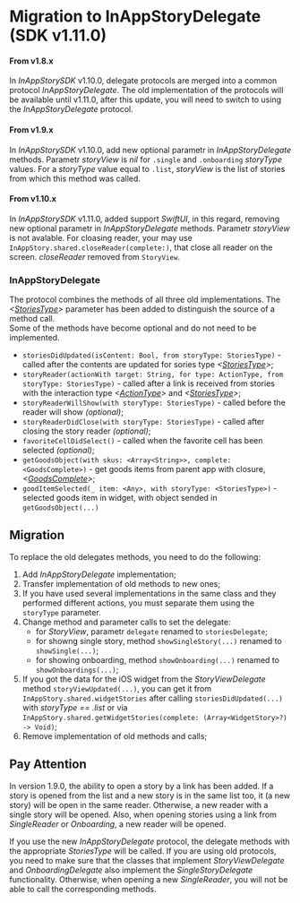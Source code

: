 # Migration to InAppStoryDelegate (SDK v1.11.0)

#### From v1.8.x
In *InAppStorySDK* v1.10.0, delegate protocols are merged into a common protocol *InAppStoryDelegate*. The old implementation of the protocols will be available until v1.11.0, after this update, you will need to switch to using the *InAppStoryDelegate* protocol.

#### From v1.9.x
In *InAppStorySDK* v1.10.0, add new optional parametr in *InAppStoryDelegate* methods. Parametr *storyView* is *nil* for `.single` and `.onboarding` *storyType* values. For a *storyType* value equal to `.list`, *storyView* is the list of stories from which this method was called.

#### From v1.10.x
In *InAppStorySDK* v1.11.0, added support *SwiftUI*, in this regard, removing new optional parametr in *InAppStoryDelegate* methods. Parametr *storyView* is not avalable. For cloasing reader, your may use `InAppStory.shared.closeReader(complete:)`, that close all reader on the screen. *closeReader* removed from `StoryView`.

### InAppStoryDelegate

The protocol combines the methods of all three old implementations. The *<[StoriesType](https://github.com/inappstory/ios-sdk#StoriesType)>* parameter has been added to distinguish the source of a method call.  
Some of the methods have become optional and do not need to be implemented.

* `storiesDidUpdated(isContent: Bool, from storyType: StoriesType)` - called after the contents are updated for sories type *<[StoriesType](https://github.com/inappstory/ios-sdk#StoriesType)>*;
* `storyReader(actionWith target: String, for type: ActionType, from storyType: StoriesType)` - called after a link is received from stories with the interaction type *<[ActionType](https://github.com/inappstory/ios-sdk#ActionType)>* and *<[StoriesType](https://github.com/inappstory/ios-sdk#StoriesType)>*;
* `storyReaderWillShow(with storyType: StoriesType)` - called before the reader will show *(optional)*;
* `storyReaderDidClose(with storyType: StoriesType)` - called after closing the story reader *(optional)*;
* `favoriteCellDidSelect()` - called when the favorite cell has been selected *(optional)*;
* `getGoodsObject(with skus: <Array<String>>, complete: <GoodsComplete>)` - get goods items from parent app with closure, *<[GoodsComplete](https://github.com/inappstory/ios-sdk#GoodsComplete)>*;
* `goodItemSelected(_ item: <Any>, with storyType: <StoriesType>)` - selected goods item in widget, with object sended in `getGoodsObject(...)`


## Migration

To replace the old delegates methods, you need to do the following:

1. Add *InAppStoryDelegate* implementation;
2. Transfer implementation of old methods to new ones;
3. If you have used several implementations in the same class and they performed different actions, you must separate them using the `storyType` parameter.
4. Change method and parameter calls to set the delegate:
	* for *StoryView*, parametr `delegate` renamed to `storiesDelegate`;
	* for showng single story, method `showSingleStory(...)` renamed to `showSingle(...)`;
	* for showing onboarding, method `showOnboarding(...)` renamed to `showOnboardings(...)`;
5. If you got the data for the iOS widget from the *StoryViewDelegate* method `storyViewUpdated(...)`, you can get it from `InAppStory.shared.widgetStories` after calling `storiesDidUpdated(...)` with *storyType == .list* or via `InAppStory.shared.getWidgetStories(complete: (Array<WidgetStory>?) -> Void)`;
6. Remove implementation of old methods and calls;

## Pay Attention

In version 1.9.0, the ability to open a story by a link has been added. If a story is opened from the list and a new story is in the same list too, it (a new story) will be open in the same reader. Otherwise, a new reader with a single story will be opened. Also, when opening stories using a link from *SingleReader* or *Onboarding*, a new reader will be opened.

If you use the new *InAppStoryDelegate* protocol, the delegate methods with the appropriate *StoriesType* will be called.
If you are using old protocols, you need to make sure that the classes that implement *StoryViewDelegate* and *OnboardingDelegate* also implement the *SingleStoryDelegate* functionality. Otherwise, when opening a new *SingleReader*, you will not be able to call the corresponding methods.